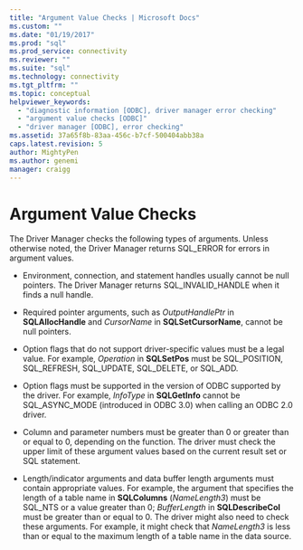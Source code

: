 ```yaml
---
title: "Argument Value Checks | Microsoft Docs"
ms.custom: ""
ms.date: "01/19/2017"
ms.prod: "sql"
ms.prod_service: connectivity
ms.reviewer: ""
ms.suite: "sql"
ms.technology: connectivity
ms.tgt_pltfrm: ""
ms.topic: conceptual
helpviewer_keywords: 
  - "diagnostic information [ODBC], driver manager error checking"
  - "argument value checks [ODBC]"
  - "driver manager [ODBC], error checking"
ms.assetid: 37a65f8b-83aa-456c-b7cf-500404abb38a
caps.latest.revision: 5
author: MightyPen
ms.author: genemi
manager: craigg
---
```

# Argument Value Checks
The Driver Manager checks the following types of arguments. Unless otherwise noted, the Driver Manager returns SQL_ERROR for errors in argument values.  
  
-   Environment, connection, and statement handles usually cannot be null pointers. The Driver Manager returns SQL_INVALID_HANDLE when it finds a null handle.  
  
-   Required pointer arguments, such as *OutputHandlePtr* in **SQLAllocHandle** and *CursorName* in **SQLSetCursorName**, cannot be null pointers.  
  
-   Option flags that do not support driver-specific values must be a legal value. For example, *Operation* in **SQLSetPos** must be SQL_POSITION, SQL_REFRESH, SQL_UPDATE, SQL_DELETE, or SQL_ADD.  
  
-   Option flags must be supported in the version of ODBC supported by the driver. For example, *InfoType* in **SQLGetInfo** cannot be SQL_ASYNC_MODE (introduced in ODBC 3.0) when calling an ODBC 2.0 driver.  
  
-   Column and parameter numbers must be greater than 0 or greater than or equal to 0, depending on the function. The driver must check the upper limit of these argument values based on the current result set or SQL statement.  
  
-   Length/indicator arguments and data buffer length arguments must contain appropriate values. For example, the argument that specifies the length of a table name in **SQLColumns** (*NameLength3*) must be SQL_NTS or a value greater than 0; *BufferLength* in **SQLDescribeCol** must be greater than or equal to 0. The driver might also need to check these arguments. For example, it might check that *NameLength3* is less than or equal to the maximum length of a table name in the data source.
